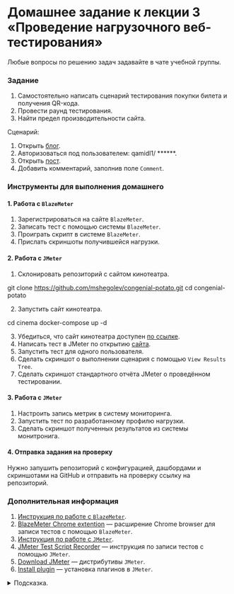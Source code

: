 # Домашнее задание к лекции 3 «Проведение нагрузочного веб-тестирования»

Любые вопросы по решению задач задавайте в чате учебной группы.

### Задание

1. Самостоятельно написать сценарий тестирования покупки билета и получения QR-кода.
2. Провести раунд тестирования.
3. Найти предел производительности сайта.

Сценарий:
1. Открыть [блог](https://qamidhl.herokuapp.com/).
2. Авторизоваться под пользователем:
    qamidl1/ ******.
3. Открыть [пост](https://qamidhl.herokuapp.com/?p=1).
4. Добавить комментарий, заполнив поле `Comment`.

### Инструменты для выполнения домашнего

#### 1. Работа с `BlazeMeter`

1. Зарегистрироваться на сайте `BlazeMeter`.
2. Записать тест с помощью системы `BlazeMeter`.
3. Проиграть скрипт в системе `BlazeMeter`.
4. Прислать скриншоты получившейся нагрузки.
    
#### 2.  Работа с `JMeter`

1. Склонировать репозиторий с сайтом кинотеатра.
    
git clone https://github.com/mshegolev/congenial-potato.git
cd congenial-potato

2. Запустить сайт кинотеатра.
    
cd cinema
docker-compose up -d

3. Убедиться, что сайт кинотеатра доступен [по ссылке](http://localhost:8000/).
4. Написать тест в JMeter по открытию [сайта](http://localhost:8000/).
5. Запустить тест для одного пользователя.
6. Сделать скриншот о выполнении сценария с помощью `View Results Tree`.
7. Сделать скриншот стандартного отчёта JMeter о проведённом тестировании.
    
#### 3.  Работа с `JMeter`

1. Настроить запись метрик в систему мониторинга.
2. Запустить тест по разработанному профилю нагрузки.
3. Сделать скриншот полученных результатов из системы монитронига.

#### 4.  Отправка задания на проверку

   Нужно запушить репозиторий с конфигурацией, дашбордами и скриншотами на GitHub и отправить на проверку ссылку на репозиторий.

### Дополнительная информация
1. [Инструкция по работе с `BlazeMeter`](https://www.blazemeter.com/).
2. [BlazeMeter Chrome extention](https://chrome.google.com/webstore/detail/blazemeter-the-continuous/mbopgmdnpcbohhpnfglgohlbhfongabi) — расширение Chrome browser для записи тестов c помощью `BlazeMeter`.
3. [Инструкция по работе с `JMeter`](https://jmeter.apache.org/).
4. [JMeter Test Script Recorder](https://jmeter.apache.org/usermanual/jmeter_proxy_step_by_step.html) — инструкция по записи тестов с помощью `JMeter`.
5. [Download JMeter](https://jmeter.apache.org/download_jmeter.cgi) — дистрибутивы `JMeter`.
6. [Install plugin](https://jmeter-plugins.org/wiki/PluginsManager/) — установка плагинов в `JMeter`.


<details>
  <summary>Подсказка.</summary>

  Используйте примеры из папки [./jmeter](./jmeter) для запуска теста.
  Если возникнут трудности при установке, используйте инструкцию install_influxdb_jmeter.docx в папке JMeter.
</details>

